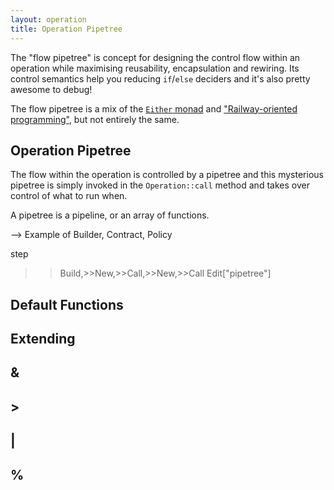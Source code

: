 ```yaml
---
layout: operation
title: Operation Pipetree
---
```


The "flow pipetree" is concept for designing the control flow within an operation while maximising reusability, encapsulation and rewiring. Its control semantics help you reducing `if`/`else` deciders and it's also pretty awesome to debug!

The flow pipetree is a mix of the [`Either` monad](http://dry-rb.org/gems/dry-monads/) and ["Railway-oriented programming"](http://zohaib.me/railway-programming-pattern-in-elixir/), but not entirely the same.

## Operation Pipetree

The flow within the operation is controlled by a pipetree and this mysterious pipetree is simply invoked in the `Operation::call` method and takes over control of what to run when.

A pipetree is a pipeline, or an array of functions.

--> Example of Builder, Contract, Policy


step
>>Build,>>New,>>Call,>>New,>>Call
Edit["pipetree"]

## Default Functions

## Extending

## &
## >
## |
## %
